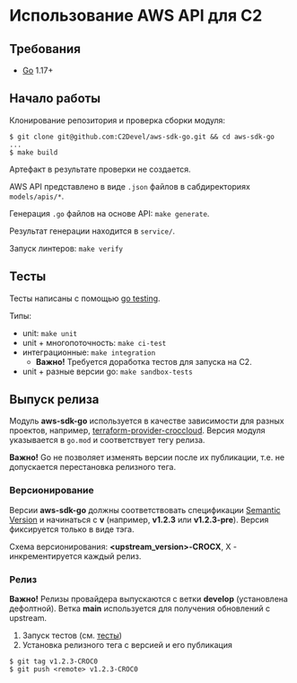 # Использование AWS API для C2

## Требования

- [Go](https://golang.org/doc/install) 1.17+

## Начало работы

Клонирование репозитория и проверка сборки модуля:

```
$ git clone git@github.com:C2Devel/aws-sdk-go.git && cd aws-sdk-go
...
$ make build
```

Артефакт в результате проверки не создается.

AWS API представлено в виде `.json` файлов в сабдиректориях `models/apis/*`.

Генерация `.go` файлов на основе API: `make generate`.

Результат генерации находится в `service/`.

Запуск линтеров: `make verify`

## Тесты

Тесты написаны с помощью [go testing](https://go.dev/doc/code#Testing).

Типы:

- unit: `make unit`
- unit + многопоточность: `make ci-test`
- интеграционные: `make integration`
    - **Важно!** Требуется доработка тестов для запуска на С2.
- unit + разные версии go: `make sandbox-tests`

## Выпуск релиза

Модуль **aws-sdk-go** используется в качестве зависимости для разных проектов,
например, [terraform-provider-croccloud](https://github.com/C2Devel/terraform-provider-croccloud).
Версия модуля указывается в `go.mod` и соответствует тегу релиза.

**Важно!** Go не позволяет изменять версии после их публикации, т.е. не допускается перестановка релизного тега.

### Версионирование

Версии **aws-sdk-go** должны соответствовать спецификации [Semantic Version](https://semver.org/) и начинаться с **v**
(например, **v1.2.3** или **v1.2.3-pre**). Версия фиксируется только в виде тэга.

Схема версионирования: **<upstream_version>-CROCX**, X - инкрементируется каждый релиз.

### Релиз

**Важно!** Релизы провайдера выпускаются с ветки **develop** (установлена дефолтной).
Ветка **main** используется для получения обновлений с upstream.

1. Запуск тестов (см. [тесты](#тесты))
2. Установка релизного тега с версией и его публикация

```
$ git tag v1.2.3-CROC0
$ git push <remote> v1.2.3-CROC0
```
